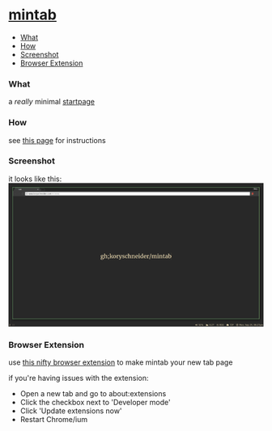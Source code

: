 # [mintab][mintab]

 - [What](#what)
 - [How](#how)
 - [Screenshot](#screenshot)
 - [Browser Extension](#browser-extension)

### What
a _really_ minimal [startpage][mintab]

### How
see [this page](doc/commands.md) for instructions

### Screenshot
it looks like this:
![screenshot](img/screen.jpg)


### Browser Extension
use [this nifty browser extension][chrome ext] to make mintab your new tab page

if you're having issues with the extension:
 - Open a new tab and go to about:extensions
 - Click the checkbox next to 'Developer mode'
 - Click 'Update extensions now'
 - Restart Chrome/ium

[mintab]: https://koryschneider.github.io/mintab
[chrome ext]: https://chrome.google.com/webstore/detail/mintab/ggkhmapnplaljplbhkbdjkbjadbhadap
